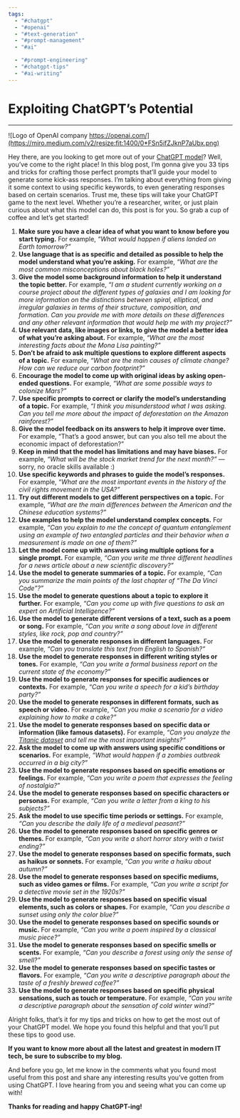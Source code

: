 ```yaml
---
tags:
  - "#chatgpt"
  - "#openai"
  - "#text-generation"
  - "#prompt-management"
  - "#ai"

  - "#prompt-engineering"
  - "#chatgpt-tips"
  - "#ai-writing"
---
```

# Exploiting ChatGPT’s Potential

---

![Logo of OpenAI company https://openai.com/](https://miro.medium.com/v2/resize:fit:1400/0*FSn5ifZJknP7aUbx.png)

Hey there, are you looking to get more out of your [ChatGPT model](https://openai.com/blog/chatgpt/)? Well, you’ve come to the right place! In this blog post, I’m gonna give you 33 tips and tricks for crafting those perfect prompts that’ll guide your model to generate some kick-ass responses. I’m talking about everything from giving it some context to using specific keywords, to even generating responses based on certain scenarios. Trust me, these tips will take your ChatGPT game to the next level. Whether you’re a researcher, writer, or just plain curious about what this model can do, this post is for you. So grab a cup of coffee and let’s get started!

1.  **Make sure you have a clear idea of what you want to know before you start typing.** For example, *“What would happen if aliens landed on Earth tomorrow?”*
2.  **Use language that is as specific and detailed as possible to help the model understand what you’re asking.** For example, *“What are the most common misconceptions about black holes?”*
3.  **Give the model some background information to help it understand the topic better.** For example, *“I am a student currently working on a course project about the different types of galaxies and I am looking for more information on the distinctions between spiral, elliptical, and irregular galaxies in terms of their structure, composition, and formation. Can you provide me with more details on these differences and any other relevant information that would help me with my project?”*
4.  **Use relevant data, like images or links, to give the model a better idea of what you’re asking about.** For example, *“What are the most interesting facts about the Mona Lisa painting?”*
5.  **Don’t be afraid to ask multiple questions to explore different aspects of a topic.** For example, *“What are the main causes of climate change? How can we reduce our carbon footprint?”*
6.  E**ncourage the model to come up with original ideas by asking open-ended questions.** For example, *“What are some possible ways to colonize Mars?”*
7.  **Use specific prompts to correct or clarify the model’s understanding of a topic.** For example, *“I think you misunderstood what I was asking. Can you tell me more about the impact of deforestation on the Amazon rainforest?”*
8.  **Give the model feedback on its answers to help it improve over time.** For example, “That’s a good answer, but can you also tell me about the economic impact of deforestation?”
9.  **Keep in mind that the model has limitations and may have biases.** For example, *“What will be the stock market trend for the next month?”* — sorry, no oracle skills available :)
10.  **Use specific keywords and phrases to guide the model’s responses.** For example, *“What are the most important events in the history of the civil rights movement in the USA?”*
11.  **Try out different models to get different perspectives on a topic.** For example, *“What are the main differences between the American and the Chinese education systems?”*
12.  **Use examples to help the model understand complex concepts.** For example, *“Can you explain to me the concept of quantum entanglement using an example of two entangled particles and their behavior when a measurement is made on one of them?”*
13.  **Let the model come up with answers using multiple options for a single prompt.** For example, *“Can you write me three different headlines for a news article about a new scientific discovery?”*
14.  **Use the model to generate summaries of a topic.** For example, *“Can you summarize the main points of the last chapter of “The Da Vinci Code”?”*
15.  **Use the model to generate questions about a topic to explore it further.** For example, *“Can you come up with five questions to ask an expert on Artificial Intelligence?”*
16.  **Use the model to generate different versions of a text, such as a poem or song.** For example, *“Can you write a song about love in different styles, like rock, pop and country?”*
17.  **Use the model to generate responses in different languages.** For example, *“Can you translate this text from English to Spanish?”*
18.  **Use the model to generate responses in different writing styles or tones.** For example, *“Can you write a formal business report on the current state of the economy?”*
19.  **Use the model to generate responses for specific audiences or contexts.** For example, *“Can you write a speech for a kid’s birthday party?”*
20.  **Use the model to generate responses in different formats, such as speech or video.** For example, *“Can you make a scenario for a video explaining how to make a cake?”*
21.  **Use the model to generate responses based on specific data or information (like famous datasets).** For example, *“Can you analyze the* [*Titanic dataset*](https://www.kaggle.com/c/titanic) *and tell me the most important insights?“*
22.  **Ask the model to come up with answers using specific conditions or scenarios.** For example, *“What would happen if a zombies outbreak occurred in a big city?”*
23.  **Use the model to generate responses based on specific emotions or feelings.** For example, *“Can you write a poem that expresses the feeling of nostalgia?”*
24.  **Use the model to generate responses based on specific characters or personas.** For example, *“Can you write a letter from a king to his subjects?”*
25.  **Ask the model to use specific time periods or settings.** For example, *“Can you describe the daily life of a medieval peasant?”*
26.  **Use the model to generate responses based on specific genres or themes.** For example, *“Can you write a short horror story with a twist ending?”*
27.  **Use the model to generate responses based on specific formats, such as haikus or sonnets.** For example, *“Can you write a haiku about autumn?”*
28.  **Use the model to generate responses based on specific mediums, such as video games or films.** For example, *“Can you write a script for a detective movie set in the 1920s?”*
29.  **Use the model to generate responses based on specific visual elements, such as colors or shapes.** For example, *“Can you describe a sunset using only the color blue?”*
30.  **Use the model to generate responses based on specific sounds or music.** For example, *“Can you write a poem inspired by a classical music piece?”*
31.  **Use the model to generate responses based on specific smells or scents.** For example, *“Can you describe a forest using only the sense of smell?”*
32.  **Use the model to generate responses based on specific tastes or flavors.** For example, *“Can you write a descriptive paragraph about the taste of a freshly brewed coffee?”*
33.  **Use the model to generate responses based on specific physical sensations, such as touch or temperature.** For example, *“Can you write a descriptive paragraph about the sensation of cold winter wind?”*

Alright folks, that’s it for my tips and tricks on how to get the most out of your ChatGPT model. We hope you found this helpful and that you’ll put these tips to good use.

**If you want to know more about all the latest and greatest in modern IT tech, be sure to subscribe to my blog.**

And before you go, let me know in the comments what you found most useful from this post and share any interesting results you’ve gotten from using ChatGPT. I love hearing from you and seeing what you can come up with!

**Thanks for reading and happy ChatGPT-ing!**
